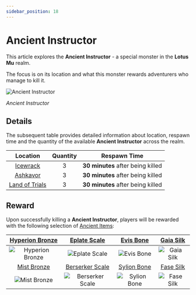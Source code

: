 ```yaml
---
sidebar_position: 18
---
```


# Ancient Instructor

This article explores the **Ancient Instructor** - a special monster in the **Lotus Mu** realm.

The focus is on its location and what this monster rewards adventurers who manage to kill it.

![Ancient Instructor](/img/monsters/special/others/ancient-instructor.jpg)

_Ancient Instructor_

## Details

The subsequent table provides detailed information about location, respawn time and the quantity of the available **Ancient Instructor** across the realm.

|                Location                | Quantity |           Respawn Time            |
| :------------------------------------: | :------: | :-------------------------------: |
|       [Icewrack](/maps/icewrack)       |    3     | **30 minutes** after being killed |
|       [Ashkavor](/maps/ashkavor)       |    3     | **30 minutes** after being killed |
| [Land of Trials](/maps/land-of-trials) |    3     | **30 minutes** after being killed |

## Reward

Upon successfully killing a **Ancient Instructor**, players will be rewarded with the following selection of [Ancient Items](/items/ancient-items):

| [Hyperion Bronze](/items/ancient-items/#ancient-sets) |  [Eplate Scale](/items/ancient-items/#ancient-sets)   |  [Evis Bone](/items/ancient-items/#ancient-sets)  | [Gaia Silk](/items/ancient-items/#ancient-sets) |
| :---------------------------------------------------: | :---------------------------------------------------: | :-----------------------------------------------: | :---------------------------------------------: |
|  ![Hyperion Bronze](/img/items/armors/dk/bronze.png)  |    ![Eplate Scale](/img/items/armors/dk/scale.png)    |    ![Evis Bone](/img/items/armors/dw/bone.png)    |   ![Gaia Silk](/img/items/armors/fe/silk.png)   |
|   [Mist Bronze](/items/ancient-items/#ancient-sets)   | [Berserker Scale](/items/ancient-items/#ancient-sets) | [Sylion Bone](/items/ancient-items/#ancient-sets) | [Fase Silk](/items/ancient-items/#ancient-sets) |
|    ![Mist Bronze](/img/items/armors/dk/bronze.png)    |  ![Berserker Scale](/img/items/armors/dk/scale.png)   |   ![Sylion Bone](/img/items/armors/dw/bone.png)   |   ![Fase Silk](/img/items/armors/fe/silk.png)   |
